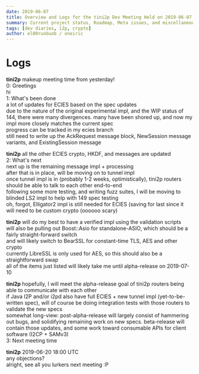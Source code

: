 ```yaml
---
date: 2019-06-07
title: Overview and Logs for the tini2p Dev Meeting Held on 2019-06-07
summary: Current project status, Roadmap, Meta issues, and miscellaneous
tags: [dev diaries, i2p, crypto]
author: el00ruobuob / oneiric
---
```


# Logs

**tini2p** makeup meeting time from yesterday!  
0: Greetings  
hi  
1: What's been done  
a lot of updates for ECIES based on the spec updates  
due to the nature of the original experimental impl, and the WIP status of 144, there were many divergences. many have been shored up, and now my impl more closely matches the current spec  
progress can be tracked in my ecies branch  
still need to write up the AckRequest message block, NewSession message variants, and ExistingSession message  
  
**tini2p** all the other ECIES crypto, HKDF, and messages are updated  
2: What's next  
next up is the remaining message impl + processing  
after that is in place, will be moving on to tunnel impl  
once tunnel impl is in (probably 1-2 weeks, optimistically), tini2p routers should be able to talk to each other end-to-end  
following some more testing, and writing fuzz suites, I will be moving to blinded LS2 impl to help with 149 spec testing  
oh, forgot, Elligator2 impl is still needed for ECIES (saving for last since it will need to be custom crypto (oooooo scary)  
  
**tini2p** will do my best to have a verified impl using the validation scripts  
will also be pulling out Boost::Asio for standalone-ASIO, which should be a fairly straight-forward switch  
and will likely switch to BearSSL for constant-time TLS, AES and other crypto  
currently LibreSSL is only used for AES, so this should also be a straightforward swap  
all of the items just listed will likely take me until alpha-release on 2019-07-10  
  
**tini2p** hopefully, I will meet the alpha-release goal of tini2p routers being able to communicate with each other  
if Java I2P and/or i2pd also have full ECIES + new tunnel impl (yet-to-be-written spec), will of course be doing integration tests with those routers to validate the new specs  
somewhat long-view: post-alpha-release will largely consist of hammering out bugs, and solidifying remaining work on new specs. beta-release will contain those updates, and some work toward consumable APIs for client software (I2CP + SAMv3)  
3: Next meeting time  
  
**tini2p** 2019-06-20 18:00 UTC  
any objections?  
alright, see all you lurkers next meeting :P    
